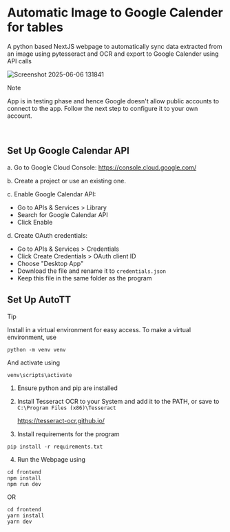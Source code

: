 # Automatic Image to Google Calender for tables

A python based NextJS webpage to automatically sync data extracted from an image using pytesseract and OCR and export to Google Calender using API calls

![Screenshot 2025-06-06 131841](https://github.com/user-attachments/assets/430434f3-1cc3-4653-9650-6d78b8f5eda8)


> [!NOTE]
> App is in testing phase and hence Google doesn't allow public accounts to connect to the app. Follow the next step to configure it to your own account.
<br/>

## Set Up Google Calendar API

a. Go to Google Cloud Console:
    https://console.cloud.google.com/
    
b. Create a project or use an existing one.

c. Enable Google Calendar API:
  - Go to APIs & Services > Library
  - Search for Google Calendar API
  - Click Enable

d. Create OAuth credentials:
  - Go to APIs & Services > Credentials
  - Click Create Credentials > OAuth client ID
  - Choose "Desktop App"
  - Download the file and rename it to `credentials.json`
  - Keep this file in the same folder as the program

## Set Up AutoTT
> [!TIP]
> Install in a virtual environment for easy access.
> To make a virtual environment, use
> ```
> python -m venv venv
> ```
> And activate using
> ```
> venv\scripts\activate
> ```


1. Ensure python and pip are installed
2. Install Tesseract OCR to your System and add it to the PATH, or save to `C:\Program Files (x86)\Tesseract`

    https://tesseract-ocr.github.io/

3. Install requirements for the program
```
pip install -r requirements.txt
```
4. Run the Webpage using
```
cd frontend
npm install
npm run dev
```
OR
```
cd frontend
yarn install
yarn dev
```

